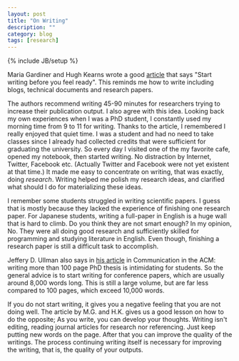 ```yaml
---
layout: post
title: "On Writing"
description: ""
category: blog
tags: [research]
---
```

{% include JB/setup %}

Maria Gardiner and Hugh Kearns wrote a good [article](http://www.nature.com/naturejobs/science/articles/10.1038/nj7354-129a) that says "Start writing before you feel ready". This reminds me how to write including blogs, technical documents and research papers. 

The authors recommend writing 45-90 minutes for researchers trying to increase their publication output. I also agree with this idea. 
Looking back my own experiences when I was a PhD student, I constantly used my morning time from 9 to 11 for writing. Thanks to the article, I remembered I really enjoyed that quiet time. I was a student and had no need to take classes since I already had collected credits that were sufficient for graduating the university. So every day I visited one of the my favorite cafe, opened my notebook, then started writing. No distraction by Internet, Twitter, Facebook etc. (Actually Twitter and Facebook were not yet existent at that time.) It made me easy to concentrate on writing, that was exactly, doing *research*. Writing helped me polish my research ideas, and clarified what should I do for materializing these ideas.

I remember some students struggled in writing scientific papers. I guess that is mostly because they lacked the experience of finishing one research paper. For Japanese students, writing a full-paper in English is a huge wall that is hard to climb. Do you think they are not smart enough? In my opinion, No. They were all doing good research and sufficiently skilled for programming and studying literature in English. Even though, finishing a research paper is still a difficult task to accomplish.

Jeffery D. Ullman also says in [his article](http://dl.acm.org/citation.cfm?id=1467247.1467260) in Communication in the ACM: writing more than 100 page PhD thesis is intimidating for students. So the general advice is to start writing for conference papers, which are usually around 8,000 words long. This is still a large volume, but are far less compared to 100 pages, which exceed 10,000 words. 

If you do not start writing, it gives you a negative feeling that you are not doing well. The article by M.G. and H.K. gives us a good lesson on how to do the opposite; As you write, you can develop your thoughts. Writing isn't editing, reading journal articles for research nor referencing. Just keep putting new words on the page. After that you can improve the quality of the writings. The process continuing writing itself is necessary for improving the writing, that is, the quality of your outputs.






